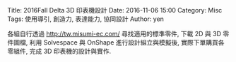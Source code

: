 Title: 2016Fall Delta 3D 印表機設計
Date: 2016-11-06 15:00
Category: Misc
Tags: 使用導引, 創造力, 表達能力, 協同設計
Author: yen

各組自行透過 <a href="http://tw.misumi-ec.com/">http://tw.misumi-ec.com/</a> 尋找適用的標準零件, 下載 2D 與 3D 零件圖檔, 利用 Solvespace 與 OnShape 進行設計組立與模擬後, 實際下單購買各零組件, 完成 3D 印表機的設計與實作.

<!-- PELICAN_END_SUMMARY -->